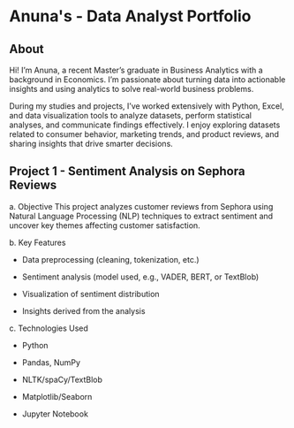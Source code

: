# Anuna's - Data Analyst Portfolio
## About
Hi! I’m Anuna, a recent Master’s graduate in Business Analytics with a background in Economics. I’m passionate about turning data into actionable insights and using analytics to solve real-world business problems.

During my studies and projects, I’ve worked extensively with Python, Excel, and data visualization tools to analyze datasets, perform statistical analyses, and communicate findings effectively. I enjoy exploring datasets related to consumer behavior, marketing trends, and product reviews, and sharing insights that drive smarter decisions.

## Project 1 - Sentiment Analysis on Sephora Reviews
a. Objective
This project analyzes customer reviews from Sephora using Natural Language Processing (NLP) techniques to extract sentiment and uncover key themes affecting customer satisfaction.

b. Key Features

- Data preprocessing (cleaning, tokenization, etc.)

- Sentiment analysis (model used, e.g., VADER, BERT, or TextBlob)

- Visualization of sentiment distribution

- Insights derived from the analysis

c. Technologies Used

- Python

- Pandas, NumPy

- NLTK/spaCy/TextBlob

- Matplotlib/Seaborn

- Jupyter Notebook
